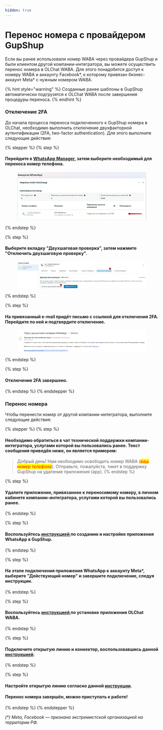 ```yaml
---
hidden: true
---
```


# Перенос номера с провайдером GupShup

Если вы ранее использовали номер WABA через провайдера GupShup и были клиентом другой компании-интегратора, вы можете осуществить перенос номера в OLChat WABA. Для этого понадобится доступ к номеру WABA и аккаунту Facebook\*, к которому привязан бизнес-аккаунт Meta\* с нужным номером WABA.

{% hint style="warning" %}
&#x20;Созданные ранее шаблоны в GupShup автоматически подгрузятся к OLChat WABA после завершения процедуры переноса.
{% endhint %}

### Отключение 2FA

До начала процесса переноса подключенного к GupShup номера в OLChat, необходимо выполнить отключение двухфакторной аутентификации (2FA, two-factor authentication). Для этого выполните следующие действия:

{% stepper %}
{% step %}
#### Перейдите в [WhatsApp Manager](https://business.facebook.com/latest/whatsapp_manager/overview/), затем выберите необходимый для переноса номер телефона.

<figure><img src="../.gitbook/assets/Скриншот 29.07.25_10.08.49.png" alt=""><figcaption></figcaption></figure>
{% endstep %}

{% step %}
#### Выберите вкладку "Двухшаговая проверка", затем нажмите "Отключить двухшаговую проверку".

<figure><img src="../.gitbook/assets/Скриншот 29.07.25_10.09.43.png" alt=""><figcaption></figcaption></figure>
{% endstep %}

{% step %}
#### На привязанный e-mail придёт письмо с ссылкой для отключения 2FA. Перейдите по ней и подтвердите отключение.

<figure><img src="../.gitbook/assets/Скриншот 29.07.25_10.11.14.png" alt=""><figcaption></figcaption></figure>
{% endstep %}

{% step %}
#### Отключение 2FA завершено.
{% endstep %}
{% endstepper %}

### Перенос номера

Чтобы перенести номер от другой компании-интегратора, выполните следующие действия:

{% stepper %}
{% step %}
#### Необходимо обратиться в чат технической поддержки компании-интегратора, услугами которой вы пользовались ранее. Текст сообщения приведён ниже, он является примером:

>
> Добрый день! Нам необходимо освободить номер WABA (_<mark style="color:red;">ваш номер телефона</mark>_). Отправьте, пожалуйста, тикет в поддержку GupShup на удаление приложения (app).
{% endstep %}

{% step %}
#### Удалите приложение, привязанное к переносимому номеру, в личном кабинете компании-интегратора, услугами которой вы пользовались ранее.
{% endstep %}

{% step %}
#### Воспользуйтесь [инструкцией ](https://waba.docs.olchat.io/bystryi-start/sozdanie-i-nastroika-prilozheniya-whatsapp-v-gupshup#dobavlenie-prilozheniya-whatsapp-v-kabinete-gupshup)по созданию и настройке приложения WhatsApp в GupShup.&#x20;
{% endstep %}

{% step %}
#### На этапе подключения приложения WhatsApp к аккаунту Meta\*, выберите "Действующий номер" и завершите подключение, следуя инструкции.
{% endstep %}

{% step %}
#### Воспользуйтесь [инструкцией ](../ustanovka-i-nastroika-prilozheniya-v-bitriks24/ustanovka-prilozheniya.md)по установке приложения OLChat WABA.
{% endstep %}

{% step %}
#### Подключите открытую линию и коннектор, воспользовавшись данной [инструкцией](../ustanovka-i-nastroika-prilozheniya-v-bitriks24/podklyuchenie-konnektora.md).
{% endstep %}

{% step %}
#### Настройте открытую линию согласно данной [инструкции](../ustanovka-i-nastroika-prilozheniya-v-bitriks24/nastroika-otkrytoi-linii.md).

#### Перенос номера завершён, можно приступать к работе!
{% endstep %}
{% endstepper %}

_(\*) Meta, Facebook — признана экстремистской организацией на территории РФ._
